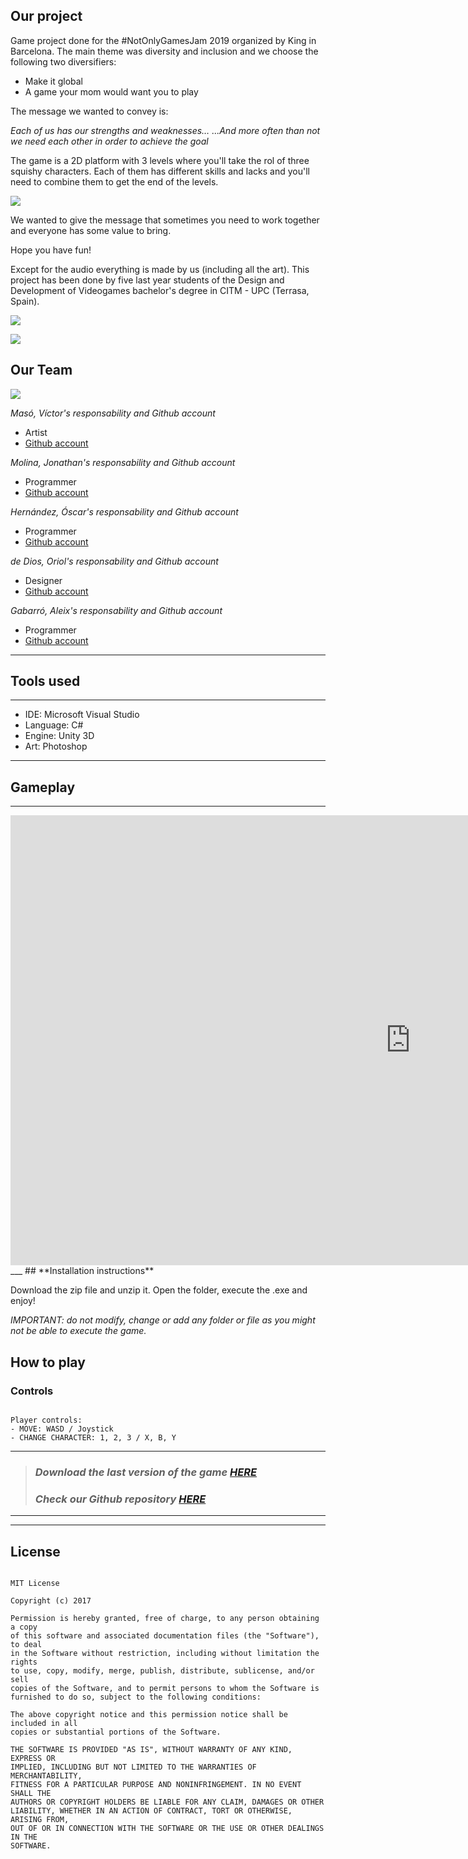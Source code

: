 
## **Our project** 

Game project done for the #NotOnlyGamesJam 2019 organized by King in Barcelona. The main theme was diversity and inclusion and we choose the following two diversifiers: 

* Make it global 
* A game your mom would want you to play

The message we wanted to convey is:

_Each of us has our strengths and weaknesses…
...And more often than not we need each other in order to achieve the goal_

The game is a 2D platform with 3 levels where you'll take the rol of three squishy characters. Each of them has different skills and lacks and you'll need to combine them to get the end of the levels. 

![](characters.PNG)

We wanted to give the message that sometimes you need to work together and everyone has some value to bring.

Hope you have fun!

Except for the audio everything is made by us (including all the art). This project has been done by five last year students of the Design and Development of Videogames bachelor's degree in CITM - UPC (Terrasa, Spain).

![](01_game.jfif)

![](02_together.png)


## **Our Team**
![](team_img.jpeg)

_Masó, Víctor's responsability and Github account_

* Artist
* [Github account](https://github.com/nintervik)

_Molina, Jonathan's responsability and Github account_

* Programmer
* [Github account](https://github.com/Jony635)

_Hernández, Óscar's responsability and Github account_

* Programmer
* [Github account](https://github.com/OscarHernandezG)

_de Dios, Oriol's responsability and Github account_

* Designer
* [Github account](https://github.com/orioldedios)

_Gabarró, Aleix's responsability and Github account_

* Programmer
* [Github account](https://github.com/aleixgab)

___
## **Tools used**
___

* IDE: Microsoft Visual Studio 
* Language: C#
* Engine: Unity 3D
* Art: Photoshop

___
## **Gameplay**
___

<iframe width="1280" height="720" src="https://www.youtube.com/embed/k2qJ7djYOrQ" frameborder="0" allow="accelerometer; autoplay; encrypted-media; gyroscope; picture-in-picture" allowfullscreen></iframe>
___
## **Installation instructions**

Download the zip file and unzip it. Open the folder, execute the .exe and enjoy!

_IMPORTANT: do not modify, change or add any folder or file as you might not be able to execute the game._


## **How to play**


### Controls
~~~~~~~~~~~~~~~

Player controls:
- MOVE: WASD / Joystick
- CHANGE CHARACTER: 1, 2, 3 / X, B, Y

~~~~~~~~~~~~~~~

___

> ### *Download the last version of the game [HERE](https://github.com/Soft-Lunch/Together/releases/tag/1.0)*
> ### *Check our Github repository [HERE](https://github.com/Soft-Lunch/Together)*

***
***

## **License**

~~~~~~~~~~~~~~~

MIT License

Copyright (c) 2017 

Permission is hereby granted, free of charge, to any person obtaining a copy
of this software and associated documentation files (the "Software"), to deal
in the Software without restriction, including without limitation the rights
to use, copy, modify, merge, publish, distribute, sublicense, and/or sell
copies of the Software, and to permit persons to whom the Software is
furnished to do so, subject to the following conditions:

The above copyright notice and this permission notice shall be included in all
copies or substantial portions of the Software.

THE SOFTWARE IS PROVIDED "AS IS", WITHOUT WARRANTY OF ANY KIND, EXPRESS OR
IMPLIED, INCLUDING BUT NOT LIMITED TO THE WARRANTIES OF MERCHANTABILITY,
FITNESS FOR A PARTICULAR PURPOSE AND NONINFRINGEMENT. IN NO EVENT SHALL THE
AUTHORS OR COPYRIGHT HOLDERS BE LIABLE FOR ANY CLAIM, DAMAGES OR OTHER
LIABILITY, WHETHER IN AN ACTION OF CONTRACT, TORT OR OTHERWISE, ARISING FROM,
OUT OF OR IN CONNECTION WITH THE SOFTWARE OR THE USE OR OTHER DEALINGS IN THE
SOFTWARE.

~~~~~~~~~~~~~~~
